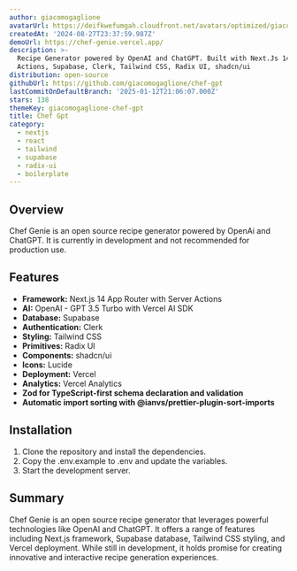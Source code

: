```yaml
---
author: giacomogaglione
avatarUrl: https://deifkwefumgah.cloudfront.net/avatars/optimized/giacomogaglione-chef-gpt-avatar-128.webp
createdAt: '2024-08-27T23:37:59.987Z'
demoUrl: https://chef-genie.vercel.app/
description: >-
  Recipe Generator powered by OpenAI and ChatGPT. Built with Next.Js 14 Server
  Actions, Supabase, Clerk, Tailwind CSS, Radix UI, shadcn/ui
distribution: open-source
githubUrl: https://github.com/giacomogaglione/chef-gpt
lastCommitOnDefaultBranch: '2025-01-12T21:06:07.000Z'
stars: 138
themeKey: giacomogaglione-chef-gpt
title: Chef Gpt
category:
  - nextjs
  - react
  - tailwind
  - supabase
  - radix-ui
  - boilerplate
---
```

## Overview
Chef Genie is an open source recipe generator powered by OpenAi and ChatGPT. It is currently in development and not recommended for production use.

## Features
- **Framework:** Next.js 14 App Router with Server Actions
- **AI:** OpenAI - GPT 3.5 Turbo with Vercel AI SDK
- **Database:** Supabase
- **Authentication:** Clerk
- **Styling:** Tailwind CSS
- **Primitives:** Radix UI
- **Components:** shadcn/ui
- **Icons:** Lucide
- **Deployment:** Vercel
- **Analytics:** Vercel Analytics
- **Zod for TypeScript-first schema declaration and validation**
- **Automatic import sorting with @ianvs/prettier-plugin-sort-imports**

## Installation
1. Clone the repository and install the dependencies.
2. Copy the .env.example to .env and update the variables.
3. Start the development server.

## Summary
Chef Genie is an open source recipe generator that leverages powerful technologies like OpenAI and ChatGPT. It offers a range of features including Next.js framework, Supabase database, Tailwind CSS styling, and Vercel deployment. While still in development, it holds promise for creating innovative and interactive recipe generation experiences.